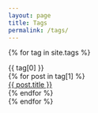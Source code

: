 ```yaml
---
layout: page
title: Tags
permalink: /tags/
---
```


<section class="tags text-center">

  {% for tag in site.tags %}
    <div id="{{ tag[0] }}" class="tag-container">
      <div class="tag-name"> {{ tag[0] }} </div>
      <div class="tagged-posts">
        {% for post in tag[1] %}
          <div><a href="{{ post.url }}">{{ post.title }}</a></div>
        {% endfor %}
      </div>
    </div>
  {% endfor %}

</section>